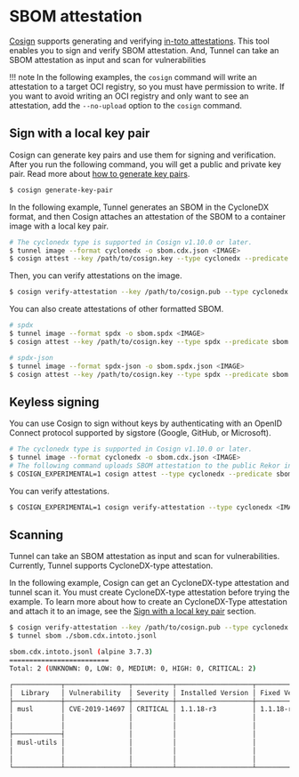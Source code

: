 # SBOM attestation

[Cosign](https://github.com/sigstore/cosign) supports generating and verifying [in-toto attestations](https://github.com/in-toto/attestation). This tool enables you to sign and verify SBOM attestation.
And, Tunnel can take an SBOM attestation as input and scan for vulnerabilities

!!! note
    In the following examples, the `cosign` command will write an attestation to a target OCI registry, so you must have permission to write.
    If you want to avoid writing an OCI registry and only want to see an attestation, add the `--no-upload` option to the `cosign` command.

## Sign with a local key pair

Cosign can generate key pairs and use them for signing and verification. After you run the following command, you will get a public and private key pair. Read more about [how to generate key pairs](https://docs.sigstore.dev/cosign/key_management/signing_with_self-managed_keys).

```bash
$ cosign generate-key-pair
```

In the following example, Tunnel generates an SBOM in the CycloneDX format, and then Cosign attaches an attestation of the SBOM to a container image with a local key pair.

```bash
# The cyclonedx type is supported in Cosign v1.10.0 or later.
$ tunnel image --format cyclonedx -o sbom.cdx.json <IMAGE>
$ cosign attest --key /path/to/cosign.key --type cyclonedx --predicate sbom.cdx.json <IMAGE>
```

Then, you can verify attestations on the image.

```bash
$ cosign verify-attestation --key /path/to/cosign.pub --type cyclonedx <IMAGE>
```

You can also create attestations of other formatted SBOM.

```bash
# spdx
$ tunnel image --format spdx -o sbom.spdx <IMAGE>
$ cosign attest --key /path/to/cosign.key --type spdx --predicate sbom.spdx <IMAGE>

# spdx-json
$ tunnel image --format spdx-json -o sbom.spdx.json <IMAGE>
$ cosign attest --key /path/to/cosign.key --type spdx --predicate sbom.spdx.json <IMAGE>
```

## Keyless signing

You can use Cosign to sign without keys by authenticating with an OpenID Connect protocol supported by sigstore (Google, GitHub, or Microsoft).

```bash
# The cyclonedx type is supported in Cosign v1.10.0 or later.
$ tunnel image --format cyclonedx -o sbom.cdx.json <IMAGE>
# The following command uploads SBOM attestation to the public Rekor instance.
$ COSIGN_EXPERIMENTAL=1 cosign attest --type cyclonedx --predicate sbom.cdx.json <IMAGE>
```

You can verify attestations.
```bash
$ COSIGN_EXPERIMENTAL=1 cosign verify-attestation --type cyclonedx <IMAGE>
```

## Scanning

Tunnel can take an SBOM attestation as input and scan for vulnerabilities. Currently, Tunnel supports CycloneDX-type attestation.

In the following example, Cosign can get an CycloneDX-type attestation and tunnel scan it.
You must create CycloneDX-type attestation before trying the example.
To learn more about how to create an CycloneDX-Type attestation and attach it to an image, see the [Sign with a local key pair](#sign-with-a-local-key-pair) section.

```bash
$ cosign verify-attestation --key /path/to/cosign.pub --type cyclonedx <IMAGE> > sbom.cdx.intoto.jsonl
$ tunnel sbom ./sbom.cdx.intoto.jsonl

sbom.cdx.intoto.jsonl (alpine 3.7.3)
=========================
Total: 2 (UNKNOWN: 0, LOW: 0, MEDIUM: 0, HIGH: 0, CRITICAL: 2)

┌────────────┬────────────────┬──────────┬───────────────────┬───────────────┬──────────────────────────────────────────────────────────┐
│  Library   │ Vulnerability  │ Severity │ Installed Version │ Fixed Version │                          Title                           │
├────────────┼────────────────┼──────────┼───────────────────┼───────────────┼──────────────────────────────────────────────────────────┤
│ musl       │ CVE-2019-14697 │ CRITICAL │ 1.1.18-r3         │ 1.1.18-r4     │ musl libc through 1.1.23 has an x87 floating-point stack │
│            │                │          │                   │               │ adjustment im ......                                     │
│            │                │          │                   │               │ https://avd.khulnasoft.com/nvd/cve-2019-14697               │
├────────────┤                │          │                   │               │                                                          │
│ musl-utils │                │          │                   │               │                                                          │
│            │                │          │                   │               │                                                          │
│            │                │          │                   │               │                                                          │
└────────────┴────────────────┴──────────┴───────────────────┴───────────────┴──────────────────────────────────────────────────────────┘
```

